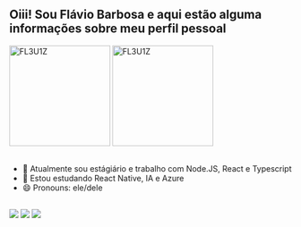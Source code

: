 <h2>Oiii! Sou Flávio Barbosa e aqui estão alguma informações sobre meu perfil pessoal</h2>
<div>
  <img height="180em" src="https://github-readme-stats.vercel.app/api?username=FL3U1Z&show_icons=true&theme=dracula" alt="FL3U1Z" />
  <img height="180em" src="https://github-readme-stats.vercel.app/api/top-langs/?username=FL3U1Z&layout=compact&langs_count=16&theme=dracula" alt="FL3U1Z" />
</div>


##
- 🔭 Atualmente sou estágiário e trabalho com Node.JS, React e Typescript
- 🌱 Estou estudando React Native, IA e Azure
- 😄 Pronouns: ele/dele
##

<div>
  <a href="https://www.linkedin.com/in/fl%C3%A1vio-barbosa-ab26351a2/" target="_blank"><img src="https://img.shields.io/badge/LinkedIn-0077B5?style=for-the-badge&logo=linkedin&logoColor=white" target="_blank"></a>
  <a href="https://www.behance.net/flaviobarbosa5" target="_blank"><img src="https://img.shields.io/badge/-Behance-blue?style=for-the-badge&logo=behance&logoColor=white" target="_blank"></a>
  <a href="https://www.instagram.com/fravinh0/" target="_blank"><img src="https://img.shields.io/badge/Instagram-E4405F?style=for-the-badge&logo=instagram&logoColor=white" target="_blank"></a>
</div>
